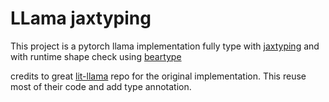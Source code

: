 # LLama jaxtyping

This project is a pytorch llama implementation fully type with [jaxtyping](https://github.com/google/jaxtyping) and with runtime shape check using [beartype](https://github.com/beartype/beartype)

credits to great [lit-llama](https://github.com/Lightning-AI/lit-llama) repo for 
the original implementation. This reuse most of their code and add type annotation.